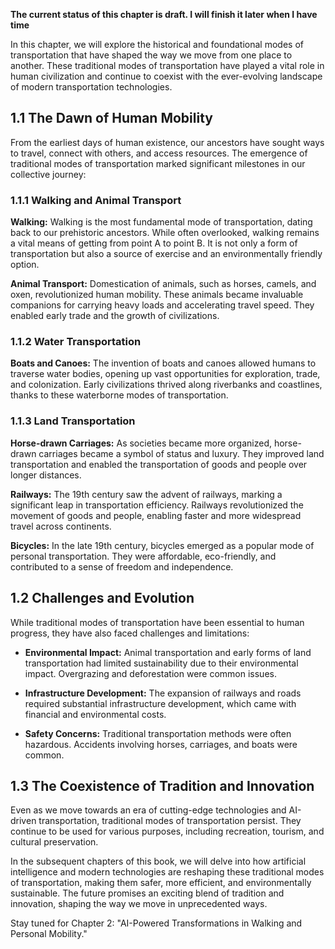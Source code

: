 **The current status of this chapter is draft. I will finish it later when I have time**

In this chapter, we will explore the historical and foundational modes of transportation that have shaped the way we move from one place to another. These traditional modes of transportation have played a vital role in human civilization and continue to coexist with the ever-evolving landscape of modern transportation technologies.

1.1 The Dawn of Human Mobility
------------------------------

From the earliest days of human existence, our ancestors have sought ways to travel, connect with others, and access resources. The emergence of traditional modes of transportation marked significant milestones in our collective journey:

### 1.1.1 Walking and Animal Transport

**Walking:** Walking is the most fundamental mode of transportation, dating back to our prehistoric ancestors. While often overlooked, walking remains a vital means of getting from point A to point B. It is not only a form of transportation but also a source of exercise and an environmentally friendly option.

**Animal Transport:** Domestication of animals, such as horses, camels, and oxen, revolutionized human mobility. These animals became invaluable companions for carrying heavy loads and accelerating travel speed. They enabled early trade and the growth of civilizations.

### 1.1.2 Water Transportation

**Boats and Canoes:** The invention of boats and canoes allowed humans to traverse water bodies, opening up vast opportunities for exploration, trade, and colonization. Early civilizations thrived along riverbanks and coastlines, thanks to these waterborne modes of transportation.

### 1.1.3 Land Transportation

**Horse-drawn Carriages:** As societies became more organized, horse-drawn carriages became a symbol of status and luxury. They improved land transportation and enabled the transportation of goods and people over longer distances.

**Railways:** The 19th century saw the advent of railways, marking a significant leap in transportation efficiency. Railways revolutionized the movement of goods and people, enabling faster and more widespread travel across continents.

**Bicycles:** In the late 19th century, bicycles emerged as a popular mode of personal transportation. They were affordable, eco-friendly, and contributed to a sense of freedom and independence.

1.2 Challenges and Evolution
----------------------------

While traditional modes of transportation have been essential to human progress, they have also faced challenges and limitations:

* **Environmental Impact:** Animal transportation and early forms of land transportation had limited sustainability due to their environmental impact. Overgrazing and deforestation were common issues.

* **Infrastructure Development:** The expansion of railways and roads required substantial infrastructure development, which came with financial and environmental costs.

* **Safety Concerns:** Traditional transportation methods were often hazardous. Accidents involving horses, carriages, and boats were common.

1.3 The Coexistence of Tradition and Innovation
-----------------------------------------------

Even as we move towards an era of cutting-edge technologies and AI-driven transportation, traditional modes of transportation persist. They continue to be used for various purposes, including recreation, tourism, and cultural preservation.

In the subsequent chapters of this book, we will delve into how artificial intelligence and modern technologies are reshaping these traditional modes of transportation, making them safer, more efficient, and environmentally sustainable. The future promises an exciting blend of tradition and innovation, shaping the way we move in unprecedented ways.

Stay tuned for Chapter 2: "AI-Powered Transformations in Walking and Personal Mobility."
